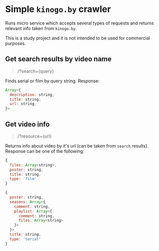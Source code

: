 # Simple `kinogo.by` crawler

Runs micro service which accepts several types of requests and returns relevant info taken from `kinogo.by`.

This is a study project and it is not intended to be used for commercial purposes. 

## Get search results by video name

> /?search={query}

Finds serial or film by query string. Response:

```js
Array<{
  description: string,
  title: string,
  url: string,
}>
```

## Get video info

> /?resource={url}

Returns info about video by it's url (can be taken from `search` results). Response can be one of the following:

```js
{
  files: Array<string>,
  poster: string,
  title: string,
  type: 'film'
}
```

```js
{
  poster: string,
  seasons: Array<{
    comment: string,
    playlist: Array<{
      comment: string,
      files: Array<string>
    }>
  }>
  title: string,
  type: 'serial'
}
```
